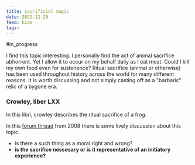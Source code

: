 ```yaml
---
title: sacrificial magic
date: 2022-12-20
feed: hide
tags:
---
```

#in_progress 

I find this topic interesting. I personally find the act of animal sacrifice abhorrent. Yet I allow it to occur on my behalf daily as I eat meat. Could I kill my own food even for sustenence? 
Ritual sacrifice (animal or otherwise) has been used throughout history across the world for many different reasons. It is worth discussing and not simply casting off as a "barbaric" relic of a bygone era. 

### Crowley, liber LXX
In this libri, crowley describes the ritual sacrifice of a frog. 

In this [forum thread](https://www.lashtal.com/forums/magick/torturous-animal-sacrifice/) from 2008 there is some lively discussion about this topic
- is there a such thing as a moral right and wrong?
- **is the sacrifice nessesary or is it representative of an initiatory experience?**